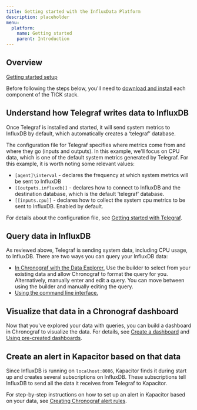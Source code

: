 ```yaml
---
title: Getting started with the InfluxData Platform
description: placeholder
menu:
  platform:
    name: Getting started
    parent: Introduction
---
```

## Overview

[Getting started setup](/img/chronograf/v1.6/intro-gs-diagram.png)

Before following the steps below, you'll need to [download and install](https://docs.influxdata.com/introduction/download-install/) each component of the TICK stack.

## Understand how Telegraf writes data to InfluxDB

Once Telegraf is installed and started, it will send system metrics to InfluxDB by default, which automatically creates a ‘telegraf’ database.

The configuration file for Telegraf specifies where metrics come from and where they go (inputs and outputs). In this example, we'll focus on CPU data, which is one of the default system metrics generated by Telegraf. For this example, it is worth noting some relevant values:

* `[agent]\interval` - declares the frequency at which system metrics will be sent to InfluxDB
* `[[outputs.influxdb]]` - declares how to connect to InfluxDB and the destination database, which is the default ‘telegraf’ database.
* `[[inputs.cpu]]` - declares how to collect the system cpu metrics to be sent to InfluxDB. Enabled by default.

For details about the configuration file, see [Getting started with Telegraf](https://docs.influxdata.com/telegraf/v1.7/introduction/getting-started/).

## Query data in InfluxDB

As reviewed above, Telegraf is sending system data, including CPU usage, to InfluxDB. There are two ways you can query your InfluxDB data:

* [In Chronograf with the Data  Explorer.](https://docs.influxdata.com/chronograf/latest/guides/create-a-dashboard/#step-3-create-your-query) Use the builder to select from your existing data and allow Chronograf to format the query for you. Alternatively, manually enter and edit a query. You can move between using the builder and manually editing the query.
* [Using the command line interface.](https://docs.influxdata.com/influxdb/v1.6/query_language/data_exploration/)

## Visualize that data in a Chronograf dashboard

Now that you've explored your data with queries, you can build a dashboard in Chronograf to visualize the data. For details, see [Create a dashboard](https://docs.influxdata.com/chronograf/latest/guides/create-a-dashboard) and [Using pre-created dashboards](https://docs.influxdata.com/chronograf/v1.6/guides/using-precreated-dashboards/).

## Create an alert in Kapacitor based on that data

Since InfluxDB is running on `localhost:8086`, Kapacitor finds it during start up and creates several subscriptions on InfluxDB. These subscriptions tell InfluxDB to send all the data it receives from Telegraf to Kapacitor.

For step-by-step instructions on how to set up an alert in Kapacitor based on your data, see [Creating Chronograf alert rules](https://docs.influxdata.com/chronograf/latest/guides/create-alert-rules/).
